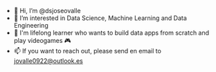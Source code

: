 - 👋 Hi, I’m @dsjoseovalle 
- 👀 I’m interested in Data Science, Machine Learning and Data Engineering
- 🌱 I'm lifelong learner who wants to build data apps from scratch and play videogames 🎮
- 📫 If you want to reach out, please send en email to jovalle0922@outlook.es

<!---
dsjoseovalle/dsjoseovalle is a ✨ special ✨ repository because its `README.md` (this file) appears on your GitHub profile.
You can click the Preview link to take a look at your changes.
--->
